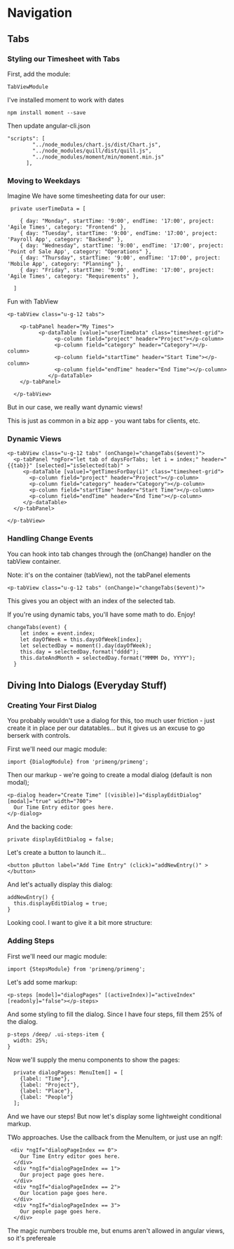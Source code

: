 # Navigation


## Tabs

### Styling our Timesheet with Tabs

First, add the module:

    TabViewModule

 I've installed moment to work with dates
 
    npm install moment --save
    
 Then update angular-cli.json
 
    "scripts": [
            "../node_modules/chart.js/dist/Chart.js",
            "../node_modules/quill/dist/quill.js",
            "../node_modules/moment/min/moment.min.js"
          ],    



### Moving to Weekdays

Imagine We have some timesheeting data for our user:

     private userTimeData = [
    
        { day: "Monday", startTime: '9:00', endTime: '17:00', project: 'Agile Times', category: "Frontend" },
        { day: "Tuesday", startTime: '9:00', endTime: '17:00', project: 'Payroll App', category: "Backend" },
        { day: "Wednesday", startTime: '9:00', endTime: '17:00', project: 'Point of Sale App', category: "Operations" },
        { day: "Thursday", startTime: '9:00', endTime: '17:00', project: 'Mobile App', category: "Planning" },
        { day: "Friday", startTime: '9:00', endTime: '17:00', project: 'Agile Times', category: "Requirements" },
    
      ]

Fun with TabView

    <p-tabView class="u-g-12 tabs">
    
        <p-tabPanel header="My Times">
              <p-dataTable [value]="userTimeData" class="timesheet-grid">
                   <p-column field="project" header="Project"></p-column>
                   <p-column field="category" header="Category"></p-column>
                   <p-column field="startTime" header="Start Time"></p-column>
                   <p-column field="endTime" header="End Time"></p-column>
                 </p-dataTable>
        </p-tabPanel>
        
      </p-tabView>
      
But in our case, we really want dynamic views! 

This is just as common in a biz app - you want tabs for clients, etc.


### Dynamic Views

    <p-tabView class="u-g-12 tabs" (onChange)="changeTabs($event)">
      <p-tabPanel *ngFor="let tab of daysForTabs; let i = index;" header="{{tab}}" [selected]="isSelected(tab)" >
         <p-dataTable [value]="getTimesForDay(i)" class="timesheet-grid">
           <p-column field="project" header="Project"></p-column>
           <p-column field="category" header="Category"></p-column>
           <p-column field="startTime" header="Start Time"></p-column>
           <p-column field="endTime" header="End Time"></p-column>
         </p-dataTable>
      </p-tabPanel>
  
    </p-tabView>


### Handling Change Events

You can hook into tab changes through the (onChange) handler on the tabView container.

Note: it's on the container (tabView), not the tabPanel elements

    <p-tabView class="u-g-12 tabs" (onChange)="changeTabs($event)">
    
This gives you an object with an index of the selected tab. 

If you're using dynamic tabs, you'll have some math to do. Enjoy!
    
    changeTabs(event) {
        let index = event.index;
        let dayOfWeek = this.daysOfWeek[index];
        let selectedDay = moment().day(dayOfWeek);
        this.day = selectedDay.format("dddd");
        this.dateAndMonth = selectedDay.format("MMMM Do, YYYY");
      }

## Diving Into Dialogs (Everyday Stuff)

### Creating Your First Dialog

You probably wouldn't use a dialog for this, too much user friction - just create it in place per our datatables... but it gives us an excuse to go berserk with controls.

First we'll need our magic module:


    import {DialogModule} from 'primeng/primeng';
    
Then our markup - we're going to create a modal dialog (default is non modal);

    <p-dialog header="Create Time" [(visible)]="displayEditDialog" [modal]="true" width="700">
      Our Time Entry editor goes here.
    </p-dialog>

    

And the backing code:
 
    private displayEditDialog = false;

Let's create a button to launch it...

    <button pButton label="Add Time Entry" (click)="addNewEntry()" ></button>

And let's actually display this dialog:

    addNewEntry() {
      this.displayEditDialog = true;
    }

Looking cool. I want to give it a bit more structure:

### Adding Steps


First we'll need our magic module:


    import {StepsModule} from 'primeng/primeng';

Let's add some markup:

    <p-steps [model]="dialogPages" [(activeIndex)]="activeIndex" [readonly]="false"></p-steps>

And some styling to fill the dialog. Since I have four steps, fill them 25% of the dialog.

    p-steps /deep/ .ui-steps-item {
      width: 25%;
    }
    
Now we'll supply the menu components to show the pages:

      private dialogPages: MenuItem[] = [
        {label: "Time"},
        {label: "Project"},
        {label: "Place"},
        {label: "People"}
      ];

And we have our steps! But now let's display some lightweight conditional markup.

TWo approaches. Use the callback from the MenuItem, or just use an ngIf:

     <div *ngIf="dialogPageIndex == 0">
        Our Time Entry editor goes here.
      </div>
      <div *ngIf="dialogPageIndex == 1">
        Our project page goes here.
      </div>
      <div *ngIf="dialogPageIndex == 2">
        Our location page goes here.
      </div>
      <div *ngIf="dialogPageIndex == 3">
        Our people page goes here.
      </div>
      
The magic numbers trouble me, but enums aren't allowed in angular views, so it's prefereale
